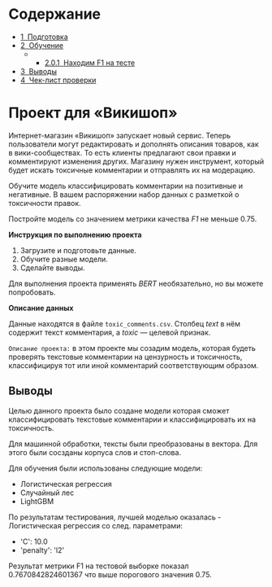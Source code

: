 <h1>Содержание<span class="tocSkip"></span></h1>
<div class="toc"><ul class="toc-item"><li><span><a href="#Подготовка" data-toc-modified-id="Подготовка-1"><span class="toc-item-num">1&nbsp;&nbsp;</span>Подготовка</a></span></li><li><span><a href="#Обучение" data-toc-modified-id="Обучение-2"><span class="toc-item-num">2&nbsp;&nbsp;</span>Обучение</a></span><ul class="toc-item"><li><ul class="toc-item"><li><span><a href="#Находим-F1-на-тесте" data-toc-modified-id="Находим-F1-на-тесте-2.0.1"><span class="toc-item-num">2.0.1&nbsp;&nbsp;</span>Находим F1 на тесте</a></span></li></ul></li></ul></li><li><span><a href="#Выводы" data-toc-modified-id="Выводы-3"><span class="toc-item-num">3&nbsp;&nbsp;</span>Выводы</a></span></li><li><span><a href="#Чек-лист-проверки" data-toc-modified-id="Чек-лист-проверки-4"><span class="toc-item-num">4&nbsp;&nbsp;</span>Чек-лист проверки</a></span></li></ul></div>

# Проект для «Викишоп»

Интернет-магазин «Викишоп» запускает новый сервис. Теперь пользователи могут редактировать и дополнять описания товаров, как в вики-сообществах. То есть клиенты предлагают свои правки и комментируют изменения других. Магазину нужен инструмент, который будет искать токсичные комментарии и отправлять их на модерацию. 

Обучите модель классифицировать комментарии на позитивные и негативные. В вашем распоряжении набор данных с разметкой о токсичности правок.

Постройте модель со значением метрики качества *F1* не меньше 0.75. 

**Инструкция по выполнению проекта**

1. Загрузите и подготовьте данные.
2. Обучите разные модели. 
3. Сделайте выводы.

Для выполнения проекта применять *BERT* необязательно, но вы можете попробовать.

**Описание данных**

Данные находятся в файле `toxic_comments.csv`. Столбец *text* в нём содержит текст комментария, а *toxic* — целевой признак.

`Описание проекта:` в этом проекте мы созадим модель, которая будеть проверять текстовые комментарии на цензурность и токсичность, классифицируя тот или иной комментарий соответствующим образом.

## Выводы

Целью данного проекта было создане модели которая сможет классифицировать текстовые комментарии и классифицировать их на токсичность.

Для машинной обработки, тексты были преобразованы в вектора. Для этого были сосзданы корпуса слов и стоп-слова.

Для обучения были использованы следующие модели:

- Логистическая регрессия
- Случайный лес
- LightGBM

По результатам тестирования, лучшей моделью оказалась - Логистическая регрессия со след. параметрами:

- 'C': 10.0
- 'penalty': 'l2'

Результат метрики F1 на тестовой выборке показал 0.7670842824601367 что выше порогового значения 0.75.
